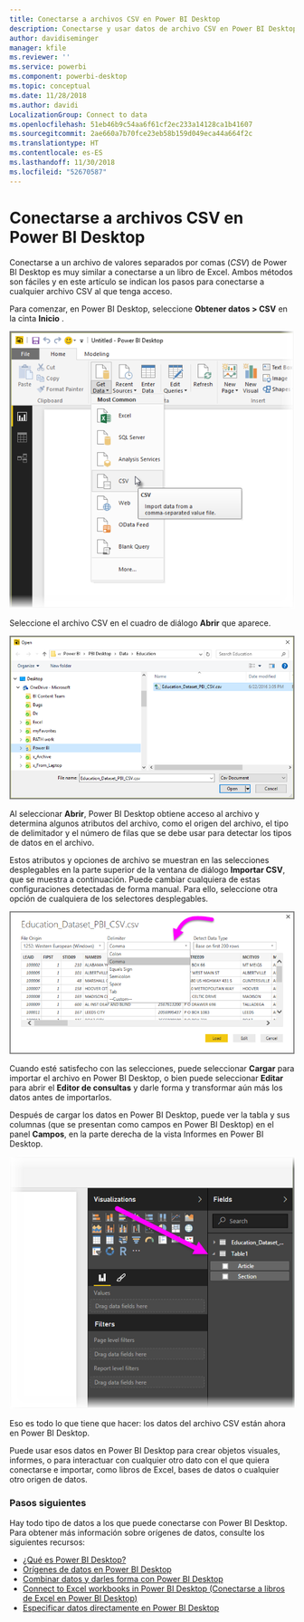 ```yaml
---
title: Conectarse a archivos CSV en Power BI Desktop
description: Conectarse y usar datos de archivo CSV en Power BI Desktop fácilmente
author: davidiseminger
manager: kfile
ms.reviewer: ''
ms.service: powerbi
ms.component: powerbi-desktop
ms.topic: conceptual
ms.date: 11/28/2018
ms.author: davidi
LocalizationGroup: Connect to data
ms.openlocfilehash: 51eb46b9c54aa6f61cf2ec233a14128ca1b41607
ms.sourcegitcommit: 2ae660a7b70fce23eb58b159d049eca44a664f2c
ms.translationtype: HT
ms.contentlocale: es-ES
ms.lasthandoff: 11/30/2018
ms.locfileid: "52670587"
---
```

# <a name="connect-to-csv-files-in-power-bi-desktop"></a>Conectarse a archivos CSV en Power BI Desktop
Conectarse a un archivo de valores separados por comas (*CSV*) de Power BI Desktop es muy similar a conectarse a un libro de Excel. Ambos métodos son fáciles y en este artículo se indican los pasos para conectarse a cualquier archivo CSV al que tenga acceso.

Para comenzar, en Power BI Desktop, seleccione **Obtener datos > CSV** en la cinta **Inicio** .

![](media/desktop-connect-csv/connect-to-csv_1.png)

Seleccione el archivo CSV en el cuadro de diálogo **Abrir** que aparece.

![](media/desktop-connect-csv/connect-to-csv_2.png)

Al seleccionar **Abrir**, Power BI Desktop obtiene acceso al archivo y determina algunos atributos del archivo, como el origen del archivo, el tipo de delimitador y el número de filas que se debe usar para detectar los tipos de datos en el archivo.

Estos atributos y opciones de archivo se muestran en las selecciones desplegables en la parte superior de la ventana de diálogo **Importar CSV**, que se muestra a continuación. Puede cambiar cualquiera de estas configuraciones detectadas de forma manual. Para ello, seleccione otra opción de cualquiera de los selectores desplegables.

![](media/desktop-connect-csv/connect-to-csv_3.png)

Cuando esté satisfecho con las selecciones, puede seleccionar **Cargar** para importar el archivo en Power BI Desktop, o bien puede seleccionar **Editar** para abrir el **Editor de consultas** y darle forma y transformar aún más los datos antes de importarlos.

Después de cargar los datos en Power BI Desktop, puede ver la tabla y sus columnas (que se presentan como campos en Power BI Desktop) en el panel **Campos**, en la parte derecha de la vista Informes en Power BI Desktop.

![](media/desktop-connect-csv/connect-to-csv_4.png)

Eso es todo lo que tiene que hacer: los datos del archivo CSV están ahora en Power BI Desktop.

Puede usar esos datos en Power BI Desktop para crear objetos visuales, informes, o para interactuar con cualquier otro dato con el que quiera conectarse e importar, como libros de Excel, bases de datos o cualquier otro origen de datos.

### <a name="next-steps"></a>Pasos siguientes
Hay todo tipo de datos a los que puede conectarse con Power BI Desktop. Para obtener más información sobre orígenes de datos, consulte los siguientes recursos:

* [¿Qué es Power BI Desktop?](desktop-what-is-desktop.md)
* [Orígenes de datos en Power BI Desktop](desktop-data-sources.md)
* [Combinar datos y darles forma con Power BI Desktop](desktop-shape-and-combine-data.md)
* [Connect to Excel workbooks in Power BI Desktop (Conectarse a libros de Excel en Power BI Desktop)](desktop-connect-excel.md)   
* [Especificar datos directamente en Power BI Desktop](desktop-enter-data-directly-into-desktop.md)   

